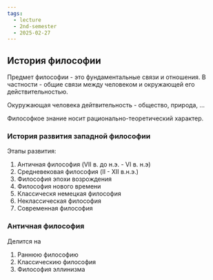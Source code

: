 ```yaml
---
tags:
  - lecture
  - 2nd-semester
  - 2025-02-27
---
```

## История философии

Предмет философии - это фундаментальные связи и отношения. В частности - общие связи между человеком и окружающей его действительностью.

Окуружающая человека дейтвительность - общество, природа, ...

Философкое знание носит рационально-теоретический характер.

### История развития западной философии

Этапы развития:
1. Античная философия (VII в. до н.э. - VI в. н.э)
2. Средневековая философия (II - XII в.н.э.)
3. Философия эпохи возрождения
4. Философия нового времени
5. Классическя немецкая философия
6. Неклассическая философия
7. Современная философия

### Античная философия

Делится на 
1. Раннюю философию
2. Классическию философия
3. Философия эллинизма
